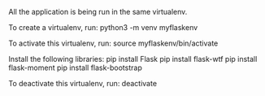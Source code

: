 All the application is being run in the same virtualenv.

To create a virtualenv, run:
	python3 -m venv myflaskenv

To activate this virtualenv, run:
	source myflaskenv/bin/activate

Install the following libraries:
	pip install Flask
	pip install flask-wtf
	pip install flask-moment
	pip install flask-bootstrap	

To deactivate this virtualenv, run:
	deactivate

